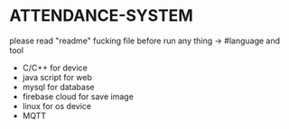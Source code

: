 # ATTENDANCE-SYSTEM
please read "readme" fucking file before run any thing
-> #language and tool
+ C/C++ for device
+ java script for web
+ mysql for database
+ firebase cloud for save image
+ linux for os device
+ MQTT
